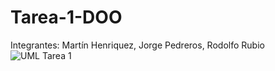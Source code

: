# Tarea-1-DOO
Integrantes: Martín Henriquez, Jorge Pedreros, Rodolfo Rubio
![UML Tarea 1](https://github.com/user-attachments/assets/492d7aee-3c83-465d-bd2b-654bdcab09c4)
